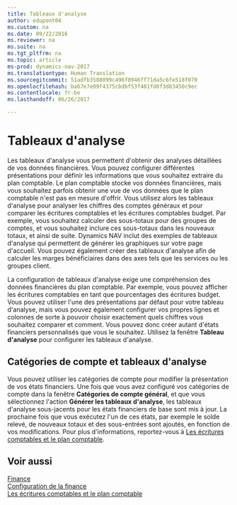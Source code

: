 ```yaml
---
title: Tableaux d'analyse
author: edupont04
ms.custom: na
ms.date: 09/22/2016
ms.reviewer: na
ms.suite: na
ms.tgt_pltfrm: na
ms.topic: article
ms-prod: dynamics-nav-2017
ms.translationtype: Human Translation
ms.sourcegitcommit: 51adfb3588099c496f0946ff71da5c6fe518f070
ms.openlocfilehash: ba67e7e09f4375cbdbf53f401fd0f3d83450c9ec
ms.contentlocale: fr-be
ms.lasthandoff: 06/26/2017

---
```


# <a name="account-schedules"></a>Tableaux d'analyse
Les tableaux d'analyse vous permettent d'obtenir des analyses détaillées de vos données financières. Vous pouvez configurer différentes présentations pour définir les informations que vous souhaitez extraire du plan comptable. Le plan comptable stocke vos données financières, mais vous souhaitez parfois obtenir une vue de vos données que le plan comptable n'est pas en mesure d'offrir. Vous utilisez alors les tableaux d'analyse pour analyser les chiffres des comptes généraux et pour comparer les écritures comptables et les écritures comptables budget.
Par exemple, vous souhaitez calculer des sous-totaux pour des groupes de comptes, et vous souhaitez inclure ces sous-totaux dans les nouveaux totaux, et ainsi de suite.
Dynamics NAV inclut des exemples de tableaux d'analyse qui permettent de générer les graphiques sur votre page d'accueil. Vous pouvez également créer des tableaux d'analyse afin de calculer les marges bénéficiaires dans des axes tels que les services ou les groupes client.  

La configuration de tableaux d'analyse exige une compréhension des données financières du plan comptable.
Par exemple, vous pouvez afficher les écritures comptables en tant que pourcentages des écritures budget.
Vous pouvez utiliser l'une des présentations par défaut pour votre tableau d'analyse, mais vous pouvez également configurer vos propres lignes et colonnes de sorte à pouvoir choisir exactement quels chiffres vous souhaitez comparer et comment.
Vous pouvez donc créer autant d'états financiers personnalisés que vous le souhaitez. Utilisez la fenêtre **Tableau d'analyse** pour configurer les tableaux d'analyse.  

## <a name="account-categories-and-account-schedules"></a>Catégories de compte et tableaux d'analyse
Vous pouvez utiliser les catégories de compte pour modifier la présentation de vos états financiers. Une fois que vous avez configuré vos catégories de compte dans la fenêtre **Catégories de compte général**, et que vous sélectionnez l'action **Générer les tableaux d'analyse**, les tableaux d'analyse sous-jacents pour les états financiers de base sont mis à jour. La prochaine fois que vous exécutez l'un de ces états, par exemple le solde relevé, de nouveaux totaux et des sous-entrées sont ajoutés, en fonction de vos modifications. Pour plus d'informations, reportez-vous à [Les écritures comptables et le plan comptable](finance-setup-general-ledger.md).    
## <a name="see-also"></a>Voir aussi
[Finance](finance-setup.md)  
[Configuration de la finance](finance-setup-setup-finance-setup.md)  
[Les écritures comptables et le plan comptable](finance-setup-general-ledger.md)  

